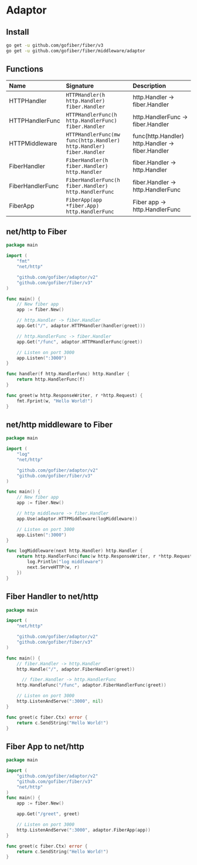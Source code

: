 # Adaptor

## Install

```bash
go get -u github.com/gofiber/fiber/v3
go get -u github.com/gofiber/fiber/middleware/adaptor
```

## Functions

| Name | Signature | Description
| :--- | :--- | :---
| HTTPHandler | `HTTPHandler(h http.Handler) fiber.Handler` | http.Handler -> fiber.Handler
| HTTPHandlerFunc | `HTTPHandlerFunc(h http.HandlerFunc) fiber.Handler` | http.HandlerFunc -> fiber.Handler
| HTTPMiddleware | `HTTPHandlerFunc(mw func(http.Handler) http.Handler) fiber.Handler` | func(http.Handler) http.Handler -> fiber.Handler
| FiberHandler | `FiberHandler(h fiber.Handler) http.Handler` | fiber.Handler -> http.Handler
| FiberHandlerFunc | `FiberHandlerFunc(h fiber.Handler) http.HandlerFunc` | fiber.Handler -> http.HandlerFunc
| FiberApp | `FiberApp(app *fiber.App) http.HandlerFunc` | Fiber app -> http.HandlerFunc

## net/http to Fiber

```go
package main

import (
    "fmt"
    "net/http"

    "github.com/gofiber/adaptor/v2"
    "github.com/gofiber/fiber/v3"
)

func main() {
    // New fiber app
    app := fiber.New()

    // http.Handler -> fiber.Handler
    app.Get("/", adaptor.HTTPHandler(handler(greet)))

    // http.HandlerFunc -> fiber.Handler
    app.Get("/func", adaptor.HTTPHandlerFunc(greet))

    // Listen on port 3000
    app.Listen(":3000")
}

func handler(f http.HandlerFunc) http.Handler {
    return http.HandlerFunc(f)
}

func greet(w http.ResponseWriter, r *http.Request) {
    fmt.Fprint(w, "Hello World!")
}
```

## net/http middleware to Fiber

```go
package main

import (
    "log"
    "net/http"

    "github.com/gofiber/adaptor/v2"
    "github.com/gofiber/fiber/v3"
)

func main() {
    // New fiber app
    app := fiber.New()

    // http middleware -> fiber.Handler
    app.Use(adaptor.HTTPMiddleware(logMiddleware))

    // Listen on port 3000
    app.Listen(":3000")
}

func logMiddleware(next http.Handler) http.Handler {
    return http.HandlerFunc(func(w http.ResponseWriter, r *http.Request) {
        log.Println("log middleware")
        next.ServeHTTP(w, r)
    })
}
```

## Fiber Handler to net/http

```go
package main

import (
    "net/http"

    "github.com/gofiber/adaptor/v2"
    "github.com/gofiber/fiber/v3"
)

func main() {
    // fiber.Handler -> http.Handler
    http.Handle("/", adaptor.FiberHandler(greet))

      // fiber.Handler -> http.HandlerFunc
    http.HandleFunc("/func", adaptor.FiberHandlerFunc(greet))

    // Listen on port 3000
    http.ListenAndServe(":3000", nil)
}

func greet(c fiber.Ctx) error {
    return c.SendString("Hello World!")
}
```

## Fiber App to net/http

```go
package main

import (
    "github.com/gofiber/adaptor/v2"
    "github.com/gofiber/fiber/v3"
    "net/http"
)
func main() {
    app := fiber.New()

    app.Get("/greet", greet)

    // Listen on port 3000
    http.ListenAndServe(":3000", adaptor.FiberApp(app))
}

func greet(c fiber.Ctx) error {
    return c.SendString("Hello World!")
}
```
